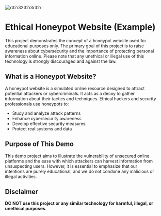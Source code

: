 ![r32r3232r3r32r](https://github.com/hunterjreid/HoneyPot/assets/62681404/17c7b4b5-70a6-4a6a-97b5-57ad275d81e3)

# Ethical Honeypot Website (Example)

This project demonstrates the concept of a honeypot website used for educational purposes only. The primary goal of this project is to raise awareness about cybersecurity and the importance of protecting personal information online. Please note that any unethical or illegal use of this technology is strongly discouraged and against the law.

## What is a Honeypot Website?

A honeypot website is a simulated online resource designed to attract potential attackers or cybercriminals. It acts as a decoy to gather information about their tactics and techniques. Ethical hackers and security professionals use honeypots to:

- Study and analyze attack patterns
- Enhance cybersecurity awareness
- Develop effective security measures
- Protect real systems and data

## Purpose of This Demo

This demo project aims to illustrate the vulnerability of unsecured online platforms and the ease with which attackers can harvest information from unsuspecting users. However, it is essential to emphasize that our intentions are purely educational, and we do not condone any malicious or illegal activities.

## Disclaimer

**DO NOT use this project or any similar technology for harmful, illegal, or unethical purposes.**
